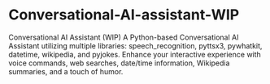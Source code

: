 # Conversational-AI-assistant-WIP
Conversational AI Assistant (WIP) A Python-based Conversational AI Assistant utilizing multiple libraries: speech_recognition, pyttsx3, pywhatkit, datetime, wikipedia, and pyjokes. Enhance your interactive experience with voice commands, web searches, date/time information, Wikipedia summaries, and a touch of humor.
